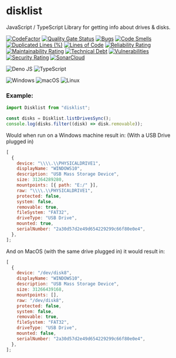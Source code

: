 # disklist

JavaScript / TypeScript Library for getting info about drives & disks.


[![CodeFactor](https://www.codefactor.io/repository/github/fishylunar/disklist/badge/main)](https://www.codefactor.io/repository/github/fishylunar/disklist/overview/main)
[![Quality Gate Status](https://sonarcloud.io/api/project_badges/measure?project=fishylunar_disklist&metric=alert_status)](https://sonarcloud.io/summary/new_code?id=fishylunar_disklist)
[![Bugs](https://sonarcloud.io/api/project_badges/measure?project=fishylunar_disklist&metric=bugs)](https://sonarcloud.io/summary/new_code?id=fishylunar_disklist)
[![Code Smells](https://sonarcloud.io/api/project_badges/measure?project=fishylunar_disklist&metric=code_smells)](https://sonarcloud.io/summary/new_code?id=fishylunar_disklist)
[![Duplicated Lines (%)](https://sonarcloud.io/api/project_badges/measure?project=fishylunar_disklist&metric=duplicated_lines_density)](https://sonarcloud.io/summary/new_code?id=fishylunar_disklist)
[![Lines of Code](https://sonarcloud.io/api/project_badges/measure?project=fishylunar_disklist&metric=ncloc)](https://sonarcloud.io/summary/new_code?id=fishylunar_disklist)
[![Reliability Rating](https://sonarcloud.io/api/project_badges/measure?project=fishylunar_disklist&metric=reliability_rating)](https://sonarcloud.io/summary/new_code?id=fishylunar_disklist)
[![Maintainability Rating](https://sonarcloud.io/api/project_badges/measure?project=fishylunar_disklist&metric=sqale_rating)](https://sonarcloud.io/summary/new_code?id=fishylunar_disklist)
[![Technical Debt](https://sonarcloud.io/api/project_badges/measure?project=fishylunar_disklist&metric=sqale_index)](https://sonarcloud.io/summary/new_code?id=fishylunar_disklist)
[![Vulnerabilities](https://sonarcloud.io/api/project_badges/measure?project=fishylunar_disklist&metric=vulnerabilities)](https://sonarcloud.io/summary/new_code?id=fishylunar_disklist)
[![Security Rating](https://sonarcloud.io/api/project_badges/measure?project=fishylunar_disklist&metric=security_rating)](https://sonarcloud.io/summary/new_code?id=fishylunar_disklist)
[![SonarCloud](https://sonarcloud.io/images/project_badges/sonarcloud-black.svg)](https://sonarcloud.io/summary/new_code?id=fishylunar_disklist)

![Deno JS](https://img.shields.io/badge/deno%20js-000000?style=for-the-badge&logo=deno&logoColor=white)
![TypeScript](https://img.shields.io/badge/typescript-%23007ACC.svg?style=for-the-badge&logo=typescript&logoColor=white)

![Windows](https://img.shields.io/badge/Windows-0078D6?style=for-the-badge&logo=windows&logoColor=white)
![macOS](https://img.shields.io/badge/mac%20os-000000?style=for-the-badge&logo=macos&logoColor=F0F0F0)
![Linux](https://img.shields.io/badge/Linux-FCC624?style=for-the-badge&logo=linux&logoColor=black)

### Example:

```typescript
import Disklist from "disklist";

const disks = Disklist.listDrivesSync();
console.log(disks.filter((disk) => disk.removable));
```

Would when run on a Windows machine result in: (With a USB Drive plugged in)

```js
[
  {
    device: "\\\\.\\PHYSICALDRIVE1",
    displayName: "WINDOWS10",
    description: "USB Mass Storage Device",
    size: 31264289280,
    mountpoints: [{ path: "E:/" }],
    raw: "\\\\.\\PHYSICALDRIVE1",
    protected: false,
    system: false,
    removable: true,
    fileSystem: "FAT32",
    driveType: "USB Drive",
    mounted: true,
    serialNumber: "2a30d57d2e49d654229299c66f80e0e4",
  },
];
```

And on MacOS (with the same drive plugged in) it would result in:

```js
[
  {
    device: "/dev/disk8",
    displayName: "WINDOWS10",
    description: "USB Mass Storage Device",
    size: 31266439168,
    mountpoints: [],
    raw: "/dev/disk8",
    protected: false,
    system: false,
    removable: true,
    fileSystem: "FAT32",
    driveType: "USB Drive",
    mounted: false,
    serialNumber: "2a30d57d2e49d654229299c66f80e0e4",
  },
];
```
